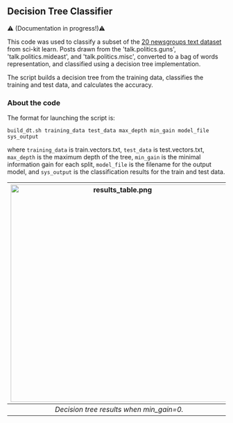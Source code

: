 
Decision Tree Classifier
---
:warning: (Documentation in progress!):warning:

This code was used to classify a subset of the [20 newsgroups text dataset](https://scikit-learn.org/0.19/datasets/twenty_newsgroups.html) from sci-kit learn. Posts drawn from the 'talk.politics.guns', 'talk.politics.mideast', and 'talk.politics.misc', converted to a bag of words representation, and classified using a decision tree implementation.
 
The script builds a decision tree from the training data, classifies the training and test data, and calculates the accuracy.




### About the code

The format for launching the script is:  

```build_dt.sh training_data test_data max_depth min_gain model_file sys_output```

where ```training_data``` is train.vectors.txt, ```test_data``` is test.vectors.txt, ```max_depth``` is the maximum depth of the tree, ```min_gain``` is the minimal information gain for each split, ```model_file``` is the filename for the output model, and ```sys_output``` is the classification results for the train and test data.

| <img src="results_table.png" alt="results_table.png" width="500"/> | 
|:--:| 
| *Decision tree results when min_gain=0.* |



